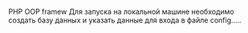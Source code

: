 PHP OOP framew
Для запуска на локальной машине необходимо создать базу данных и указать данные для входа в файле config.....
